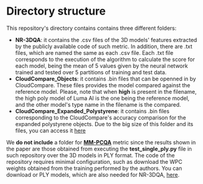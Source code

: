 # Directory structure
This repository's directory contains contains three different folders:
- **NR-3DQA**: it contains the .csv files of the 3D models' features extracted by the publicly available code of such metric. In addition, there are .txt files, which are named the same as each .csv file. Each .txt file corresponds to the execution of the algorithm to calculate the score for each model, being the mean of 5 values given by the neural network trained and tested over 5 partitions of training and test data.
- **CloudCompare_Objects**: it contains .bin files that can be openned in by CloudCompare. These files provides the model compared against the reference model. Please, note that when **high** is present in the filename, the high poly model of Luma AI is the one being the reference model, and the other model's type name in the filename is the compared.
- **CloudCompare_Expanded_Polystyrene**: it contains .bin files corresponding to the CloudCompare's accuracy comparison for the expanded polystyrene objects. Due to the big size of this folder and its files, you can access it [here](https://drive.google.com/drive/folders/1rXv3LoIn0oxNdm-_ey0kZdruagEv2c94?usp=sharing)

We **do not include** a folder for [**MM-PCQA**](https://github.com/zzc-1998/MM-PCQA) metric since the results shown in the paper are those obtained from executing the **test_single_ply.py** file in such repository over the 3D models in PLY format. The code of the repository requires minimal configuration, such as download the WPC weights obtained from the training performed by the authors. You can download or PLY models, which are also needed for NR-3DQA, [here](https://drive.google.com/file/d/1BOtD1k-C_q9K5m9WUMGRFVMVDDqjoVvG/view?usp=drive_link).

